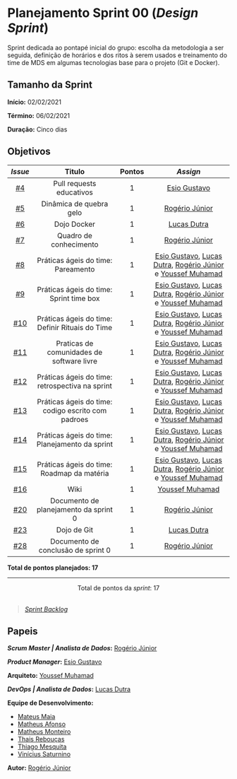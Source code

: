 # Planejamento Sprint 00 (_Design Sprint_)

Sprint dedicada ao pontapé inicial do grupo: escolha da metodologia a ser seguida, definição de horários e dos ritos à serem usados e treinamento do time de MDS em algumas tecnologias base para o projeto (Git e Docker).

## Tamanho da Sprint

**Início:** 02/02/2021

**Término:** 06/02/2021

**Duração:** Cinco dias

## Objetivos

<div class="full-width">

|                            _Issue_                             |                       Titulo                       | Pontos |                                                                                            _Assign_                                                                                             |
| :------------------------------------------------------------: | :------------------------------------------------: | :----: | :---------------------------------------------------------------------------------------------------------------------------------------------------------------------------------------------: |
|  [#4](https://github.com/fga-eps-mds/2020.2-Lend.it/issues/4)  |              Pull requests educativos              |   1    |                                                                         [Esio Gustavo](https://github.com/EsioFreitas)                                                                          |
|  [#5](https://github.com/fga-eps-mds/2020.2-Lend.it/issues/5)  |              Dinâmica de quebra gelo               |   1    |                                                                          [Rogério Júnior](https://github.com/rogerioo)                                                                          |
|  [#6](https://github.com/fga-eps-mds/2020.2-Lend.it/issues/6)  |                    Dojo Docker                     |   1    |                                                                          [Lucas Dutra](https://github.com/lucasdutraf)                                                                          |
|  [#7](https://github.com/fga-eps-mds/2020.2-Lend.it/issues/7)  |               Quadro de conhecimento               |   1    |                                                                          [Rogério Júnior](https://github.com/rogerioo)                                                                          |
|  [#8](https://github.com/fga-eps-mds/2020.2-Lend.it/issues/8)  |         Práticas ágeis do time: Pareamento         |   1    | [Esio Gustavo](https://github.com/EsioFreitas), [Lucas Dutra](https://github.com/lucasdutraf), [Rogério Júnior](https://github.com/rogerioo) e [Youssef Muhamad](https://github.com/youssef-md) |
|  [#9](https://github.com/fga-eps-mds/2020.2-Lend.it/issues/9)  |      Práticas ágeis do time: Sprint time box       |   1    | [Esio Gustavo](https://github.com/EsioFreitas), [Lucas Dutra](https://github.com/lucasdutraf), [Rogério Júnior](https://github.com/rogerioo) e [Youssef Muhamad](https://github.com/youssef-md) |
| [#10](https://github.com/fga-eps-mds/2020.2-Lend.it/issues/10) |  Práticas ágeis do time: Definir Rituais do Time   |   1    | [Esio Gustavo](https://github.com/EsioFreitas), [Lucas Dutra](https://github.com/lucasdutraf), [Rogério Júnior](https://github.com/rogerioo) e [Youssef Muhamad](https://github.com/youssef-md) |
| [#11](https://github.com/fga-eps-mds/2020.2-Lend.it/issues/11) |     Praticas de comunidades de software livre      |   1    | [Esio Gustavo](https://github.com/EsioFreitas), [Lucas Dutra](https://github.com/lucasdutraf), [Rogério Júnior](https://github.com/rogerioo) e [Youssef Muhamad](https://github.com/youssef-md) |
| [#12](https://github.com/fga-eps-mds/2020.2-Lend.it/issues/12) |  Práticas ágeis do time: retrospectiva na sprint   |   1    | [Esio Gustavo](https://github.com/EsioFreitas), [Lucas Dutra](https://github.com/lucasdutraf), [Rogério Júnior](https://github.com/rogerioo) e [Youssef Muhamad](https://github.com/youssef-md) |
| [#13](https://github.com/fga-eps-mds/2020.2-Lend.it/issues/13) | Práticas ágeis do time: codigo escrito com padroes |   1    | [Esio Gustavo](https://github.com/EsioFreitas), [Lucas Dutra](https://github.com/lucasdutraf), [Rogério Júnior](https://github.com/rogerioo) e [Youssef Muhamad](https://github.com/youssef-md) |
| [#14](https://github.com/fga-eps-mds/2020.2-Lend.it/issues/14) |   Práticas ágeis do time: Planejamento da sprint   |   1    | [Esio Gustavo](https://github.com/EsioFreitas), [Lucas Dutra](https://github.com/lucasdutraf), [Rogério Júnior](https://github.com/rogerioo) e [Youssef Muhamad](https://github.com/youssef-md) |
| [#15](https://github.com/fga-eps-mds/2020.2-Lend.it/issues/15) |     Práticas ágeis do time: Roadmap da matéria     |   1    | [Esio Gustavo](https://github.com/EsioFreitas), [Lucas Dutra](https://github.com/lucasdutraf), [Rogério Júnior](https://github.com/rogerioo) e [Youssef Muhamad](https://github.com/youssef-md) |
| [#16](https://github.com/fga-eps-mds/2020.2-Lend.it/issues/16) |                        Wiki                        |   1    |                                                                        [Youssef Muhamad](https://github.com/youssef-md)                                                                         |
| [#20](https://github.com/fga-eps-mds/2020.2-Lend.it/issues/20) |       Documento de planejamento da sprint 0        |   1    |                                                                          [Rogério Júnior](https://github.com/rogerioo)                                                                          |
| [#23](https://github.com/fga-eps-mds/2020.2-Lend.it/issues/23) |                    Dojo de Git                     |   1    |                                                                          [Lucas Dutra](https://github.com/lucasdutraf)                                                                          |
| [#28](https://github.com/fga-eps-mds/2020.2-Lend.it/issues/28) |         Documento de conclusão de sprint 0         |   1    |                                                                          [Rogério Júnior](https://github.com/rogerioo)                                                                          |

</div>

<b>Total de pontos planejados: 17</b>

---

<div style="text-align: center"> Total de pontos da <i>sprint</i>: 17 </div> <br>

<!---Colocar no link abaixo as issues alocadas no milestone da Sprint--->

> [_Sprint_ _Backlog_](https://github.com/fga-eps-mds/2020.2-Lend.it/milestone/1?closed=1)

## Papeis

**_Scrum Master | Analista de Dados_:** [Rogério Júnior](https://github.com/rogerioo)

**_Product Manager_:** [Esio Gustavo](https://github.com/EsioFreitas)

**Arquiteto:** [Youssef Muhamad](https://github.com/youssef-md)

**_DevOps | Analista de Dados_:** [Lucas Dutra](https://github.com/lucasdutraf)

**Equipe de Desenvolvimento:**

- [Mateus Maia](https://github.com/mateusmaiamaia)
- [Matheus Afonso](https://github.com/Matheusafonsouza)
- [Matheus Monteiro](https://github.com/matheusyanmonteiro)
- [Thais Rebouças](https://github.com/Thais-ra)
- [Thiago Mesquita](https://github.com/thiagompc)
- [Vinícius Saturnino](https://github.com/viniciussaturnino)

**Autor:** [Rogério Júnior](https://github.com/rogerioo)
